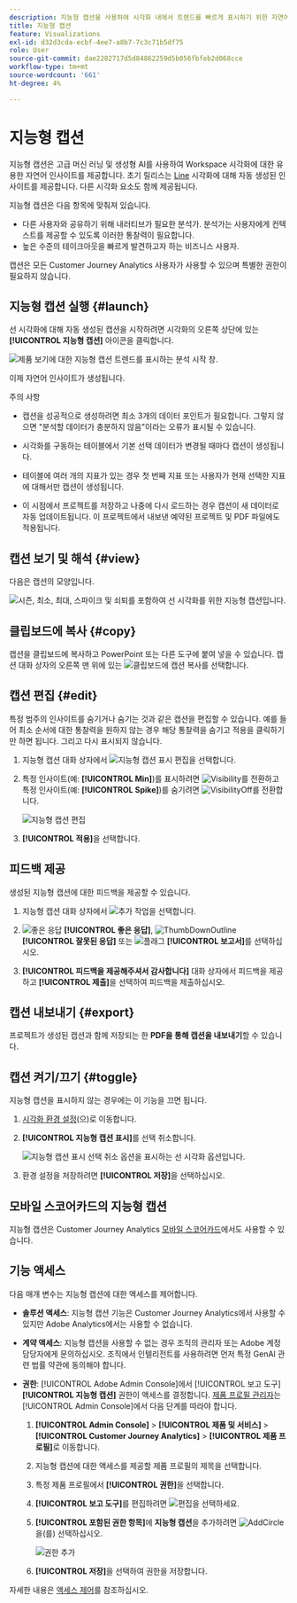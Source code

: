 ```yaml
---
description: 지능형 캡션을 사용하여 시각화 내에서 트렌드를 빠르게 표시하기 위한 자연어 통찰력을 생성합니다.
title: 지능형 캡션
feature: Visualizations
exl-id: d32d3cda-ecbf-4ee7-a8b7-7c3c71b5df75
role: User
source-git-commit: dae2282717d5d84862259d5b056fbfeb2d068cce
workflow-type: tm+mt
source-wordcount: '661'
ht-degree: 4%

---
```


# 지능형 캡션

지능형 캡션은 고급 머신 러닝 및 생성형 AI를 사용하여 Workspace 시각화에 대한 유용한 자연어 인사이트를 제공합니다. 초기 릴리스는 [Line](line.md) 시각화에 대해 자동 생성된 인사이트를 제공합니다. 다른 시각화 요소도 함께 제공됩니다.

지능형 캡션은 다음 항목에 맞춰져 있습니다.

* 다른 사용자와 공유하기 위해 내러티브가 필요한 분석가. 분석가는 사용자에게 컨텍스트를 제공할 수 있도록 이러한 통찰력이 필요합니다.
* 높은 수준의 테이크아웃을 빠르게 발견하고자 하는 비즈니스 사용자.

캡션은 모든 Customer Journey Analytics 사용자가 사용할 수 있으며 특별한 권한이 필요하지 않습니다.

## 지능형 캡션 실행 {#launch}

선 시각화에 대해 자동 생성된 캡션을 시작하려면 시각화의 오른쪽 상단에 있는 **[!UICONTROL 지능형 캡션]** 아이콘을 클릭합니다.

![제품 보기에 대한 지능형 캡션 트렌드를 표시하는 분석 시작 창. ](assets/intell-caps-1.png)

이제 자연어 인사이트가 생성됩니다.

주의 사항

* 캡션을 성공적으로 생성하려면 최소 3개의 데이터 포인트가 필요합니다. 그렇지 않으면 &quot;분석할 데이터가 충분하지 않음&quot;이라는 오류가 표시될 수 있습니다.

* 시각화를 구동하는 테이블에서 기본 선택 데이터가 변경될 때마다 캡션이 생성됩니다.

* 테이블에 여러 개의 지표가 있는 경우 첫 번째 지표 또는 사용자가 현재 선택한 지표에 대해서만 캡션이 생성됩니다.

* 이 시점에서 프로젝트를 저장하고 나중에 다시 로드하는 경우 캡션이 새 데이터로 자동 업데이트됩니다. 이 프로젝트에서 내보낸 예약된 프로젝트 및 PDF 파일에도 적용됩니다.

## 캡션 보기 및 해석 {#view}

다음은 캡션의 모양입니다.

![시즌, 최소, 최대, 스파이크 및 쇠퇴를 포함하여 선 시각화를 위한 지능형 캡션입니다.](assets/captions.png)

## 클립보드에 복사 {#copy}

캡션을 클립보드에 복사하고 PowerPoint 또는 다른 도구에 붙여 넣을 수 있습니다. 캡션 대화 상자의 오른쪽 맨 위에 있는 ![클립보드에 캡션 복사](/help/assets/icons/Copy.svg)를 선택합니다.

## 캡션 편집 {#edit}

특정 범주의 인사이트를 숨기거나 숨기는 것과 같은 캡션을 편집할 수 있습니다. 예를 들어 최소 순서에 대한 통찰력을 원하지 않는 경우 해당 통찰력을 숨기고 적용을 클릭하기만 하면 됩니다. 그리고 다시 표시되지 않습니다.

1. 지능형 캡션 대화 상자에서 ![지능형 캡션 표시 편집](/help/assets/icons/EditInLight.svg)을 선택합니다.

1. 특정 인사이트(예: **[!UICONTROL Min]**)를 표시하려면 ![Visibility](/help/assets/icons/Visibility.svg)를 전환하고 특정 인사이트(예: **[!UICONTROL Spike]**)를 숨기려면 ![VisibilityOff](/help/assets/icons/VisibilityOff.svg)를 전환합니다.

   ![지능형 캡션 편집](assets/edit-intelligent-captions.png)

1. **[!UICONTROL 적용]**&#x200B;을 선택합니다.


## 피드백 제공

생성된 지능형 캡션에 대한 피드백을 제공할 수 있습니다.

1. 지능형 캡션 대화 상자에서 ![추가 작업](/help/assets/icons/More.svg)을 선택합니다.

1. ![좋은 응답](/help/assets/icons/ThumbUpOutline.svg) **[!UICONTROL 좋은 응답]**, ![ThumbDownOutline](/help/assets/icons/ThumbDownOutline.svg) **[!UICONTROL 잘못된 응답]** 또는 ![플래그](/help/assets/icons/Flag.svg) **[!UICONTROL 보고서]**&#x200B;를 선택하십시오.

1. **[!UICONTROL 피드백을 제공해주셔서 감사합니다]** 대화 상자에서 피드백을 제공하고 **[!UICONTROL 제출]**&#x200B;을 선택하여 피드백을 제출하십시오.

## 캡션 내보내기 {#export}

프로젝트가 생성된 캡션과 함께 저장되는 한 **PDF을 통해 캡션을 내보내기**&#x200B;할 수 있습니다.

## 캡션 켜기/끄기 {#toggle}

지능형 캡션을 표시하지 않는 경우에는 이 기능을 끄면 됩니다.

1. [시각화 환경 설정](/help/analysis-workspace/user-preferences.md#visualizations-preferences)(으)로 이동합니다.
1. **[!UICONTROL 지능형 캡션 표시]**&#x200B;를 선택 취소합니다.

   ![지능형 캡션 표시 선택 취소 옵션을 표시하는 선 시각화 옵션입니다.](assets/toggle-captions.png)

1. 환경 설정을 저장하려면 **[!UICONTROL 저장]**&#x200B;을 선택하십시오.





## 모바일 스코어카드의 지능형 캡션

지능형 캡션은 Customer Journey Analytics [모바일 스코어카드](https://experienceleague.adobe.com/ko/docs/analytics-platform/using/cja-dashboards/manage-scorecard#captions)에서도 사용할 수 있습니다.

## 기능 액세스

다음 매개 변수는 지능형 캡션에 대한 액세스를 제어합니다.

* **솔루션 액세스**: 지능형 캡션 기능은 Customer Journey Analytics에서 사용할 수 있지만 Adobe Analytics에서는 사용할 수 없습니다.

* **계약 액세스**: 지능형 캡션을 사용할 수 없는 경우 조직의 관리자 또는 Adobe 계정 담당자에게 문의하십시오. 조직에서 인텔리전트를 사용하려면 먼저 특정 GenAI 관련 법률 약관에 동의해야 합니다.

* **권한**: [!UICONTROL Adobe Admin Console]에서 [!UICONTROL 보고 도구] **[!UICONTROL 지능형 캡션]** 권한이 액세스를 결정합니다. [제품 프로필 관리자](https://helpx.adobe.com/enterprise/using/manage-product-profiles.html)는 [!UICONTROL Admin Console]에서 다음 단계를 따라야 합니다.
   1. **[!UICONTROL Admin Console]** > **[!UICONTROL 제품 및 서비스]** > **[!UICONTROL Customer Journey Analytics]** > **[!UICONTROL 제품 프로필]**&#x200B;로 이동합니다.
   1. 지능형 캡션에 대한 액세스를 제공할 제품 프로필의 제목을 선택합니다.
   1. 특정 제품 프로필에서 **[!UICONTROL 권한]**&#x200B;을 선택합니다.
   1. **[!UICONTROL 보고 도구]**&#x200B;를 편집하려면 ![편집](/help/assets/icons/Edit.svg)을 선택하세요.
   1. **[!UICONTROL 포함된 권한 항목]**&#x200B;에 **지능형 캡션**&#x200B;을 추가하려면 ![AddCircle](/help/assets/icons/AddCircle.svg)을(를) 선택하십시오.

      ![권한 추가](./assets/intelligent-captions-permissions.png)

   1. **[!UICONTROL 저장]**&#x200B;을 선택하여 권한을 저장합니다.

자세한 내용은 [액세스 제어](/help/technotes/access-control.md#access-control)를 참조하십시오.